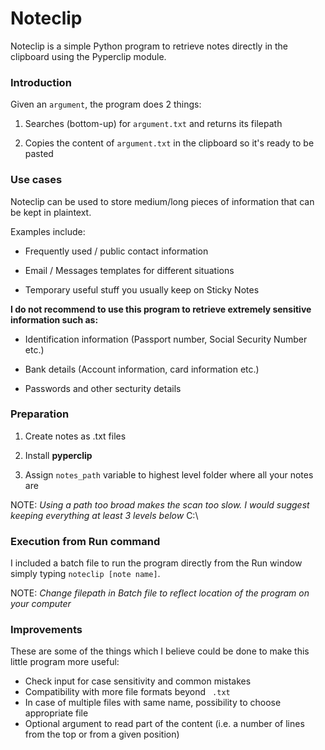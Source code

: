 # Noteclip

Noteclip is a simple Python program to retrieve notes directly in the clipboard using the Pyperclip module. 

### Introduction

Given an <code>argument</code>, the program does 2 things:

1. Searches (bottom-up) for <code>argument.txt</code> and returns its filepath

2. Copies the content of <code>argument.txt</code> in the clipboard so it's ready to be pasted

### Use cases

Noteclip can be used to store medium/long pieces of information that can be kept in plaintext. 

Examples include:

* Frequently used / public contact information 

* Email / Messages templates for different situations

* Temporary useful stuff you usually keep on Sticky Notes

**I do not recommend to use this program to retrieve extremely sensitive information such as:**

* Identification information (Passport number, Social Security Number etc.)

* Bank details (Account information, card information etc.)

* Passwords and other secturity details

### Preparation

1. Create notes as .txt files

2. Install **pyperclip** 

3. Assign <code>notes_path</code> variable to highest level folder where all your notes are
    
NOTE: _Using a path too broad makes the scan too slow. I would suggest keeping everything at least 3 levels below_ C:\ 

### Execution from Run command

I included a batch file to run the program directly from the Run window simply typing <code>noteclip [note name]</code>. 

NOTE: _Change filepath in Batch file to reflect location of the program on your computer_

### Improvements

These are some of the things which I believe could be done to make this little program more useful:   

* Check input for case sensitivity and common mistakes  
* Compatibility with more file formats beyond <code> .txt </code>  
* In case of multiple files with same name, possibility to choose appropriate file 
* Optional argument to read part of the content (i.e. a number of lines from the top or from a given position)
